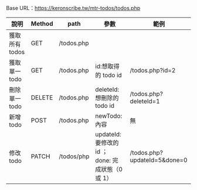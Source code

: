 Base URL：https://keronscribe.tw/mtr-todos/todos.php

| 說明           | Method | path       | 參數                                              | 範例                         |
| -------------- | ------ | ---------- | ------------------------------------------------- | ---------------------------- |
| 獲取所有 todos | GET    | /todos.php |                                                   |                              |
| 獲取單一 todo  | GET    | /todos.php | id:想取得的 todo id                               | /todos.php?id=2              |
| 刪除單一 todo  | DELETE | /todos.php | deleteId:想刪除的 todo id                         | /todos.php?deleteId=1        |
| 新增 todo      | POST   | /todos.php | newTodo: 內容                                     | 無                           |
| 修改 todo      | PATCH  | /todos/php | updateId: 要修改的 id ； done: 完成狀態（0 或 1） | /todos.php?updateId=5&done=0 |
